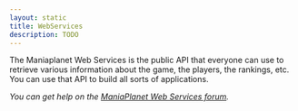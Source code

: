 ```yaml
---
layout: static
title: WebServices
description: TODO
---
```


The Maniaplanet Web Services is the public API that everyone can use to retrieve various information about the game, the players, the rankings, etc. You can use that API to build all sorts of applications.

*You can get help on the [ManiaPlanet Web Services forum](http://forum.maniaplanet.com/viewforum.php?f=282).*